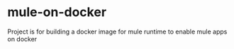 # mule-on-docker
Project is for building a docker image for mule runtime to enable mule apps on docker
